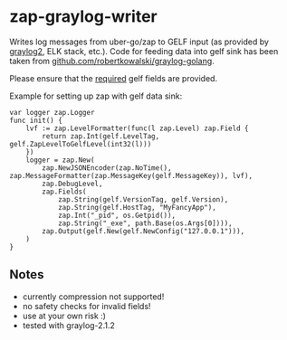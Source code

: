 # zap-graylog-writer

Writes log messages from uber-go/zap to GELF input (as provided by [graylog2](http://docs.graylog.org/en/2.1/pages/sending_data.html), ELK stack, etc.). 
Code for feeding data into gelf sink has been taken from [github.com/robertkowalski/graylog-golang](https://github.com/robertkowalski/graylog-golang).

Please ensure that the [required](http://docs.graylog.org/en/2.1/pages/gelf.html) gelf fields are provided. 

Example for setting up zap with gelf data sink:

    var logger zap.Logger
    func init() {
        lvf := zap.LevelFormatter(func(l zap.Level) zap.Field {
            return zap.Int(gelf.LevelTag, gelf.ZapLevelToGelfLevel(int32(l)))
        })
        logger = zap.New(
            zap.NewJSONEncoder(zap.NoTime(), zap.MessageFormatter(zap.MessageKey(gelf.MessageKey)), lvf),
            zap.DebugLevel,
            zap.Fields(
                zap.String(gelf.VersionTag, gelf.Version),
                zap.String(gelf.HostTag, "MyFancyApp"),
                zap.Int("_pid", os.Getpid()),
                zap.String("_exe", path.Base(os.Args[0]))),
            zap.Output(gelf.New(gelf.NewConfig("127.0.0.1"))),
        )
    }

## Notes

* currently compression not supported!
* no safety checks for invalid fields!
* use at your own risk :)
* tested with graylog-2.1.2